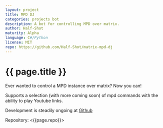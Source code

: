 ```yaml
---
layout: project
title: MPD DJ
categories: projects bot
description: A bot for controlling MPD over matrix.
author: Half-Shot
maturity: Alpha
language: C#/Python
license: MIT
repo: https://github.com/Half-Shot/matrix-mpd-dj
---
```


# {{ page.title }}
Ever wanted to control a MPD instance over matrix? Now you can!

Supports a selection (with more coming soon) of mpd commands with the ability to play Youtube links.

Development is steadily ongoing at [Github](https://github.com/Half-Shot/matrix-mpd-dj)

Repository: <{{page.repo}}>
